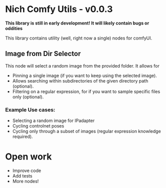 # Nich Comfy Utils - v0.0.3

**This library is still in early development! It will likely contain bugs or oddities**

This library contains utility (well, right now a single) nodes for comfyUI.

## Image from Dir Selector

This node will select a random image from the provided  folder. It allows for
- Pinning a single image (if you want to keep using the selected image).
- Allows searching within subdirectories of the given directory path (optional).
- Filtering on a regular expression, for if you want to sample specific files only (optional).

### Example Use cases:
- Selecting a random image for IPadapter
- Cycling controlnet poses
- Cycling only through a subset of images (regular expression knowledge required).

# Open work
- Improve code
- Add tests
- More nodes!
